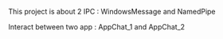 This project is about 2 IPC : WindowsMessage and NamedPipe

Interact between two app : AppChat_1 and AppChat_2
